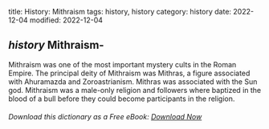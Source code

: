 title: History: Mithraism
tags: history, history
category: history
date: 2022-12-04
modified: 2022-12-04

## _history_  Mithraism-
Mithraism was one of the most important mystery
cults in the Roman Empire.  The principal deity of Mithraism was
Mithras, a figure associated with Ahuramazda and Zoroastrianism.
Mithras was associated with the Sun god.  Mithraism was a male-only
religion and followers where baptized in the blood of a bull before
they could become participants in the religion.


###### Download *this* dictionary as a Free eBook: [Download Now]({static}static/SerfHistoryDictionary.pdf)

